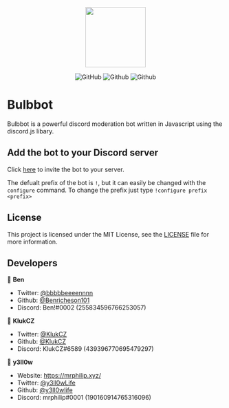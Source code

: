 <div align="center">
    <img src="https://cdn.mrphilip.xyz/bulbbot.png" width="140px" height="140px" /><br>
</div>

<div align="center">

![GitHub](https://img.shields.io/discord/742094927403679816?label=Discord&logo=Discord&logoColor=white)
![Github](https://img.shields.io/github/issues/TestersQTs/Bulbbot?color=red&label=Active%20issues&logo=github)
![Github](https://img.shields.io/github/stars/TestersQTs/Bulbbot?color=yellow&label=Stars&logo=github)

</div>


<h1>Bulbbot</h1>

Bulbbot is a powerful discord moderation bot written in Javascript using the discord.js libary.

## Add the bot to your Discord server
Click [here](https://discord.com/oauth2/authorize?client_id=755149065137815623&scope=bot&permissions=1544940655) to invite the bot to your server.

The defualt prefix of the bot is `!`, but it can easily be changed with the `configure` command. To change the prefix just type `!configure prefix <prefix>`

## License
This project is licensed under the MIT License, see the [LICENSE](https://github.com/TestersQTs/Bulbbot/blob/master/LICENSE) file for more information.

## Developers

👤 **Ben**

- Twitter: [@bbbbbeeeennnn](https://twitter.com/bbbbbeeeennnn)
- Github: [@Benricheson101](https://github.com/Benricheson101)
- Discord: Ben!#0002 (255834596766253057)

👤 **KlukCZ**

- Twitter: [@KlukCZ](https://twitter.com/KlukCZ)
- Github: [@KlukCZ](https://github.com/KlukCZ)
- Discord: KlukCZ#6589 (439396770695479297)

👤 **y3ll0w**

- Website: https://mrphilip.xyz/
- Twitter: [@y3ll0wLife](https://twitter.com/y3ll0wLife)
- Github: [@y3ll0wlife](https://github.com/y3ll0wlife)
- Discord: mrphilip#0001 (190160914765316096)
